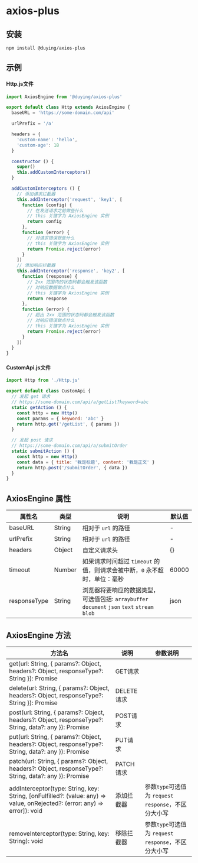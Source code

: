 # axios-plus

## 安装
```
npm install @duying/axios-plus
```

## 示例
#### Http.js文件
```javascript
import AxiosEngine from '@duying/axios-plus'

export default class Http extends AxiosEngine {
  baseURL = 'https://some-domain.com/api'

  urlPrefix = '/a'

  headers = {
    'custom-name': 'hello',
    'custom-age': 18
  }

  constructor () {
    super()
    this.addCustomInterceptors()
  }

  addCustomInterceptors () {
    // 添加请求拦截器
    this.addInterceptor('request', 'key1', [
      function (config) {
        // 在发送请求之前做些什么
        // this 关键字为 AxiosEngine 实例
        return config
      },
      function (error) {
        // 对请求错误做些什么
        // this 关键字为 AxiosEngine 实例
        return Promise.reject(error)
      }
    ])
    // 添加响应拦截器
    this.addInterceptor('response', 'key2', [
      function (response) {
        // 2xx 范围内的状态码都会触发该函数
        // 对响应数据做点什么
        // this 关键字为 AxiosEngine 实例
        return response
      },
      function (error) {
        // 超出 2xx 范围的状态码都会触发该函数
        // 对响应错误做点什么
        // this 关键字为 AxiosEngine 实例
        return Promise.reject(error)
      }
    ])
  }
}
```
#### CustomApi.js文件
```javascript
import Http from './Http.js'

export default class CustomApi {
  // 发起 get 请求
  // https://some-domain.com/api/a/getList?keyword=abc
  static getAction () {
    const http = new Http()
    const params = { keyword: 'abc' }
    return http.get('/getList', { params })
  }

  // 发起 post 请求
  // https://some-domain.com/api/a/submitOrder
  static submitAction () {
    const http = new Http()
    const data = { title: '我是标题', content: '我是正文' }
    return http.post('/submitOrder', { data })
  }
}
```

## AxiosEngine 属性
| 属性名 | 类型 | 说明                                                                   | 默认值 |
| --- | --- |----------------------------------------------------------------------| --- |
| baseURL | String | 相对于 `url` 的路径 | -
| urlPrefix | String | 相对于 `url` 的路径 | -
| headers | Object | 自定义请求头                                                               | {}
| timeout | Number | 如果请求时间超过 `timeout` 的值，则请求会被中断，`0` 永不超时，单位：毫秒                         | 60000
| responseType | String | 浏览器将要响应的数据类型，可选值包括: `arraybuffer` `document` `json` `text` `stream` `blob` | json

## AxiosEngine 方法
| 方法名                                                                                                                                            | 说明 | 参数说明 |
|------------------------------------------------------------------------------------------------------------------------------------------------| --- | --- |
| get(url: String, { params?: Object, headers?: Object, responseType?: String }): Promise                                                        | GET请求
| delete(url: String, { params?: Object, headers?: Object, responseType?: String }): Promise                                                     | DELETE请求
| post(url: String, { params?: Object, headers?: Object, responseType?: String, data?: any }): Promise                                           | POST请求
| put(url: String, { params?: Object, headers?: Object, responseType?: String, data?: any }): Promise                                            | PUT请求
| patch(url: String, { params?: Object, headers?: Object, responseType?: String, data?: any }): Promise                                          | PATCH请求
| addInterceptor(type: String, key: String, [onFulfilled?: (value: any) => value, onRejected?: (error: any) => error]): void | 添加拦截器 | 参数`type`可选值为 `request` `response`，不区分大小写
| removeInterceptor(type: String, key: String): void                                                                                             | 移除拦截器 | 参数`type`可选值为 `request` `response`，不区分大小写

